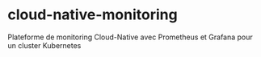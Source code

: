 # cloud-native-monitoring
Plateforme de monitoring Cloud-Native avec Prometheus et Grafana pour un cluster Kubernetes
